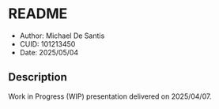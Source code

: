 # README
* Author: Michael De Santis
* CUID: 101213450
* Date: 2025/05/04

## Description
Work in Progress (WIP) presentation delivered on 2025/04/07.

